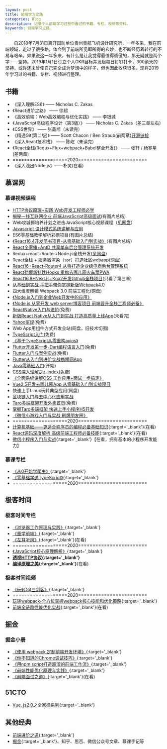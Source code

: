 ```yaml
---
layout: post
title: 前端学习之路
categories: Blog
description: 记录个人前端学习过程中看过的书籍、专栏、视频等资料。
keywords: 前端学习之路
---
```


&emsp;&emsp;自2018年7月31日离开国防单位贵州贵航飞机设计研究所，一年多来，我在前端领域，走过了很多路，体会到了前端所见即所得的玄妙，也不断经历着转行的不易与艰辛。如果说这一年多来，有什么是让我觉得最值得骄傲的，那无疑就是两个字——坚持。2019年1月1日订立个人OKR目标并发起每日钉钉打卡，300余天的坚持，或许还未曾使自己完全成为梦想中的样子，但也因此收获很多。现将2019年学习过的书籍、专栏、视频进行整理。

## 书籍
   - 《深入理解ES6》 —— Nicholas C. Zakas
   - 《React进阶之路》 —— 徐超
   - 《高效前端：Web高效编程与优化实践》 —— 李银城
   - 《JavaScript高级程序设计（第3版）》 —— Nicholas C. Zakas（差三章左右）
   - 《CSS世界》 —— 张鑫旭（未读完）
   - 《精通Git(第二版)》 —— Scott Chacon / Ben Straub(前两章)[开源链接](https://git-scm.com/book/zh/v2)
   - 《深入React技术栈》 —— 陈屹（未读完）
   - 《React全栈(Redux+Flux+webpack+Babel整合开发)》 —— 张轩 / 杨寒星(差两章)
   - ===================2020========================
   - 《深入浅出Node.js》——朴灵(在看)


## 慕课网
### 慕课视频课程
   - [HTTP协议原理+实践  Web开发工程师必学](https://coding.imooc.com/class/225.html)
   - [揭秘一线互联网企业 前端JavaScript高级面试](https://coding.imooc.com/class/190.html)(有图片总结)
   - Web攻城狮培养计划之进击JavaScript核心视频课程（[见网盘](https://pan.baidu.com/disk/home#/all?vmode=list&path=%2F%E5%89%8D%E7%AB%AF%E5%BC%80%E5%8F%91%2F%E5%89%8D%E7%AB%AF%E7%B2%BE%E5%8D%8E%E8%A7%86%E9%A2%91%2FWeb%E6%94%BB%E5%9F%8E%E7%8B%AE%E5%9F%B9%E5%85%BB%E8%AE%A1%E5%88%92%E4%B9%8B%E8%BF%9B%E5%87%BBJavaScript%E6%A0%B8%E5%BF%83%E8%A7%86%E9%A2%91%E8%AF%BE%E7%A8%8B)）
   - [Javascript 设计模式系统讲解与应用](https://coding.imooc.com/class/255.html)
   - ES6零基础教学解析彩票项目(有图片总结)
   - [《React16.4开发简书项目-从零基础入门到实战》](https://coding.imooc.com/class/229.html)（有图片总结）
   - [React全家桶+AntD 共享单车后台管理系统开发](https://coding.imooc.com/class/236.html)
   - Redux+react+Router+Node.js全栈开发([见网盘](https://pan.baidu.com/disk/home#/all?vmode=list&path=%2F%E5%89%8D%E7%AB%AF%E5%BC%80%E5%8F%91%2F%E5%89%8D%E7%AB%AF%E7%B2%BE%E5%8D%8E%E8%A7%86%E9%A2%91%2F%E2%9C%AA%CF%89%E2%9C%AA%E6%9F%90%E8%AF%BE%E7%BD%91Redux%2BReact%20Router%2BNode.js%E5%85%A8%E6%A0%88%E5%BC%80%E5%8F%91))
   - React全栈 + 服务器渲染（ssr）打造社区webapp(网盘)
   - [React16+React-Router4 从零打造企业级电商后台管理系统](https://coding.imooc.com/class/179.html)
   - [React劲爆新特性Hooks 重构去哪儿网火车票PWA](https://coding.imooc.com/class/348.html)
   - [React16.8+Next.js+Koa2开发Github全栈项目](https://coding.imooc.com/class/334.html)(只看了第三章)
   - [从基础到实战 手把手带你掌握新版Webpack4.0](https://coding.imooc.com/class/316.html)
   - 四大维度解锁 Webpack 3.0 前端工程化(网盘)
   - [《Node.js入门到企业Web开发中的应用》](https://coding.imooc.com/class/146.html)
   - [《Node.js 从零开发 web server博客项目 前端晋升全栈工程师必备》](https://coding.imooc.com/class/320.html)
   - [ReactNative入门与进阶](https://www.imooc.com/learn/808)(免费)
   - [新版React Native从入门到实战 打造高质量上线App](https://coding.imooc.com/class/304.html)(未看完)
   - [Yahoo军规](https://www.imooc.com/learn/50)(免费)
   - Web App用组件方式开发全站(网盘，旧技术切图)
   - [TypeScript入门](https://www.imooc.com/learn/763)(免费)
   - [《基于TypeScript从零重构axios》](https://coding.imooc.com/class/330.html)
   - [Flutter开发第一步-Dart编程语言入门](https://www.imooc.com/learn/1035)(免费)
   - [Flutter入门与案例实战](https://www.imooc.com/learn/1090)(免费)
   - [Flutter从入门到进阶实战携程网App](https://coding.imooc.com/class/321.html)
   - [Java零基础入门](https://class.imooc.com/sc/?plan_id=64)(开始)
   - [CSS深入理解之z-index](https://www.imooc.com/learn/643)(免费)
   - [《全面系统讲解CSS 工作应用+面试一步搞定》](https://coding.imooc.com/class/164.html)
   - [Vue2.5开发去哪儿网App 从零基础入门到实战项目](https://coding.imooc.com/class/203.html)
   - 快速上手Linux玩转典型应用(网盘)
   - [区块链入门与去中心化应用实战](https://coding.imooc.com/class/214.html)
   - [Taro多端框架开发外卖首页](https://www.imooc.com/learn/1084)(免费)
   - [掌握Taro多端框架 快速上手小程序H5开发](https://coding.imooc.com/class/306.html)
   - [《微信小游戏入门与实战 刷爆朋友圈》](https://coding.imooc.com/class/183.html)
   - ===================2020========================
   - [计算机基础——更适合程序员的编程必备基础知识](https://coding.imooc.com/class/355.html){:target='_blank'}(在看)
   - [React源码深度解析 高级前端工程师必备技能](https://coding.imooc.com/class/309.html){:target='_blank'}(在看)
   - [微信小程序入门与实战](https://coding.imooc.com/learn/list/424.html){:target='_blank'}【在看，拥有基本的小程序开发能力】


### 慕课专栏
   - [《从0开始学爬虫》](https://www.imooc.com/read/34){:target='_blank'}
   - [《零基础学透TypeScript》](https://www.imooc.com/read/35){:target='_blank'}
   - ===================2020========================

## 极客时间
### 极客时间专栏
   - [《浏览器工作原理与实践》](https://time.geekbang.org/column/intro/216?utm_term=zeusEALI1&utm_source=app&utm_medium=articourse){:target='_blank'}
   - [《重学前端》](https://time.geekbang.org/column/intro/154?utm_term=zeusEALI1&utm_source=app&utm_medium=articourse){:target='_blank'}
   - [《左耳听风》](https://time.geekbang.org/column/intro/48?utm_term=zeusEALI1&utm_source=app&utm_medium=articourse){:target='_blank'}(在看)
   - ===================2020========================
   - [《JavaScript核心原理解析》](https://time.geekbang.org/column/intro/252?utm_term=zeusEALI1&utm_source=app&utm_medium=articourse){:target='_blank'}
   - **[透视HTTP协议](https://time.geekbang.org/column/intro/189){:target='_blank'}**
   - **[编译原理之美](https://time.geekbang.org/column/intro/219){:target='_blank'}**(在看)

### 极客时间视频
   - [《玩转Git三剑客》](https://time.geekbang.org/course/intro/145){:target='_blank'}
   - ===================2020========================
   - [玩转webpack-全方位掌握webpack核心技能和优化策略](https://time.geekbang.org/course/intro/190){:target='_blank'}
   - [前端全链路性能优化实战](https://time.geekbang.org/course/intro/257){:target='_blank'}(在看)

## 掘金
### 掘金小册
   - [《使用 webpack 定制前端开发环境》](https://juejin.im/book/5a6abad5518825733c144469){:target='_blank'}
   - [《你不知道的Chrome调试技巧》](https://juejin.im/book/5c526902e51d4543805ef35e){:target='_blank'}
   - [《用npm script打造超溜的前端工作流》](https://juejin.im/book/5a1212bc51882531ea64df07){:target='_blank'}
   - [《前端性能优化原理与实践》](https://juejin.im/book/5b936540f265da0a9624b04b){:target='_blank'}
   - [《前端面试之道》](https://juejin.im/book/5bdc715fe51d454e755f75ef){:target='_blank'}(在看)

## 51CTO
   - [Vue. js2.0之全家桶系列](https://edu.51cto.com/course/10543.html){:target='_blank'}

## 其他经典
   - [前端进阶之道](https://yuchengkai.cn/){:target='_blank'}
   - [掘金](https://juejin.im/user/5b0158d66fb9a07ab458e82b/collections){:target='_blank'}、知乎、思否、微信公众号文章、慕课手记等
